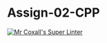 # Assign-02-CPP
[![Mr Coxall's Super Linter](https://github.com/ICS3U-Programming-KevinC/Assign-02-CPP/workflows/Mr%20Coxall's%20Super%20Linter/badge.svg)](https://github.com/ICS3U-Programming-KevinC/Assign-02-CPP/actions/)
